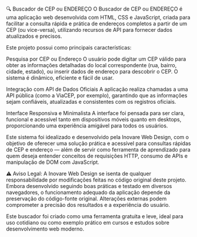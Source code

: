 🔍 Buscador de CEP ou ENDEREÇO
O Buscador de CEP ou ENDEREÇO é uma aplicação web desenvolvida com HTML, CSS e JavaScript, criada para facilitar a consulta rápida e prática de endereços completos a partir de um CEP (ou vice-versa), utilizando recursos de API para fornecer dados atualizados e precisos.

Este projeto possui como principais características:

Pesquisa por CEP ou Endereço
O usuário pode digitar um CEP válido para obter as informações detalhadas do local correspondente (rua, bairro, cidade, estado), ou inserir dados de endereço para descobrir o CEP. O sistema é dinâmico, eficiente e fácil de usar.

Integração com API de Dados Oficiais
A aplicação realiza chamadas a uma API pública (como a ViaCEP, por exemplo), garantindo que as informações sejam confiáveis, atualizadas e consistentes com os registros oficiais.

Interface Responsiva e Minimalista
A interface foi pensada para ser clara, funcional e acessível tanto em dispositivos móveis quanto em desktops, proporcionando uma experiência amigável para todos os usuários.

Este sistema foi idealizado e desenvolvido pela Inovare Web Design, com o objetivo de oferecer uma solução prática e acessível para consultas rápidas de CEP e endereço — além de servir como ferramenta de aprendizado para quem deseja entender conceitos de requisições HTTP, consumo de APIs e manipulação de DOM com JavaScript.

⚠️ Aviso Legal:
A Inovare Web Design se isenta de qualquer responsabilidade por modificações feitas no código original deste projeto. Embora desenvolvido seguindo boas práticas e testado em diversos navegadores, o funcionamento adequado da aplicação depende da preservação do código-fonte original. Alterações externas podem comprometer a precisão dos resultados e a experiência do usuário.

Este buscador foi criado como uma ferramenta gratuita e leve, ideal para uso cotidiano ou como exemplo prático em cursos e estudos sobre desenvolvimento web moderno.
